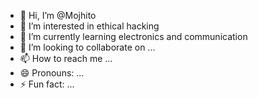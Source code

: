 - 👋 Hi, I’m @Mojhito
- 👀 I’m interested in ethical hacking
- 🌱 I’m currently learning electronics and communication
- 💞️ I’m looking to collaborate on ...
- 📫 How to reach me ...
- 😄 Pronouns: ...
- ⚡ Fun fact: ...

<!---
Mojhito/Mojhito is a ✨ special ✨ repository because its `README.md` (this file) appears on your GitHub profile.
You can click the Preview link to take a look at your changes.
--->
